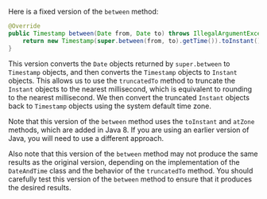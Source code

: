 Here is a fixed version of the `between` method:

```java
@Override
public Timestamp between(Date from, Date to) throws IllegalArgumentException {
    return new Timestamp(super.between(from, to).getTime()).toInstant().truncatedTo(ChronoUnit.MILLIS).atZone(ZoneId.systemDefault()).toInstant();
}
```

This version converts the `Date` objects returned by `super.between` to `Timestamp` objects, and then converts the `Timestamp` objects to `Instant` objects. This allows us to use the `truncatedTo` method to truncate the `Instant` objects to the nearest millisecond, which is equivalent to rounding to the nearest millisecond. We then convert the truncated `Instant` objects back to `Timestamp` objects using the system default time zone.

Note that this version of the `between` method uses the `toInstant` and `atZone` methods, which are added in Java 8. If you are using an earlier version of Java, you will need to use a different approach.

Also note that this version of the `between` method may not produce the same results as the original version, depending on the implementation of the `DateAndTime` class and the behavior of the `truncatedTo` method. You should carefully test this version of the `between` method to ensure that it produces the desired results.